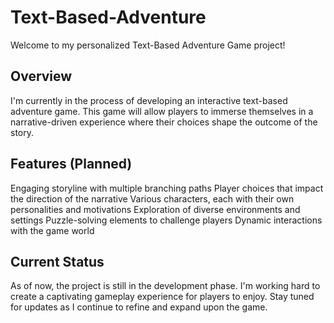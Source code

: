 # Text-Based-Adventure

Welcome to my personalized Text-Based Adventure Game project!

## Overview
I'm currently in the process of developing an interactive text-based adventure game. This game will allow players to immerse themselves in a narrative-driven experience where their choices shape the outcome of the story.

## Features (Planned)
Engaging storyline with multiple branching paths
Player choices that impact the direction of the narrative
Various characters, each with their own personalities and motivations
Exploration of diverse environments and settings
Puzzle-solving elements to challenge players
Dynamic interactions with the game world

## Current Status
As of now, the project is still in the development phase. I'm working hard to create a captivating gameplay experience for players to enjoy. Stay tuned for updates as I continue to refine and expand upon the game.
